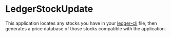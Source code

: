 # LedgerStockUpdate

This application locates any stocks you have in your [ledger-cli](ledger-cli.org) file, then generates a price database of those stocks compatible with the application.
